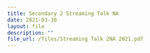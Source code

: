 ```yaml
---
title: Secondary 2 Streaming Talk NA
date: 2021-03-30
layout: file
description: ""
file_url: /files/Streaming Talk 2NA 2021.pdf
---
```

